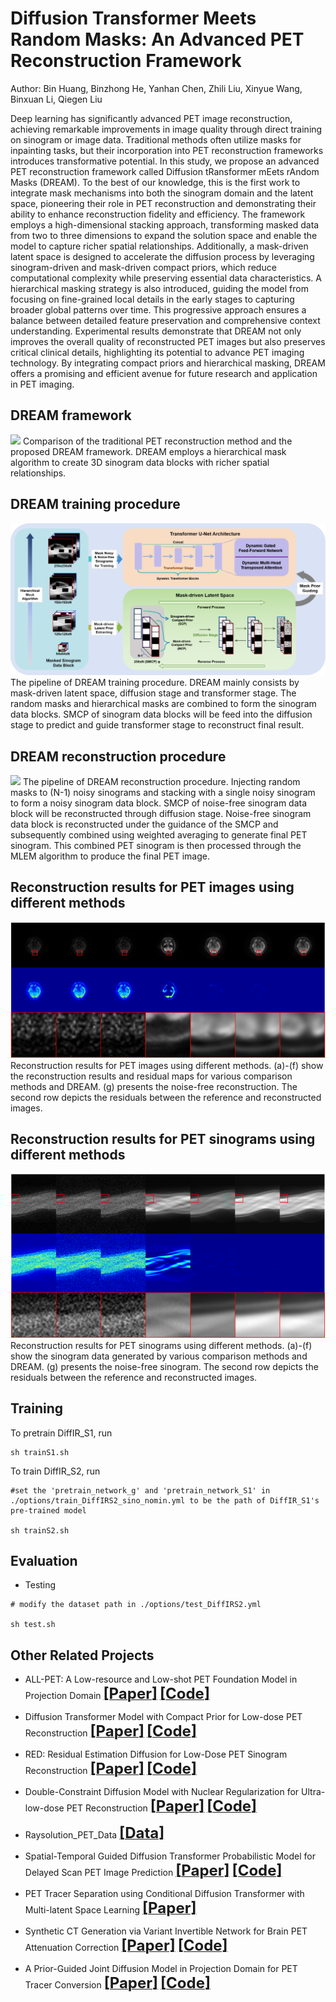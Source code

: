 # Diffusion Transformer Meets Random Masks: An Advanced PET Reconstruction Framework

Author: Bin Huang, Binzhong He, Yanhan Chen, Zhili Liu, Xinyue Wang, Binxuan Li, Qiegen Liu

Deep learning has significantly advanced PET image reconstruction, achieving remarkable improvements in image quality through direct training on sinogram or image data. Traditional methods often utilize masks for inpainting tasks, but their incorporation into PET reconstruction frameworks introduces transformative potential. In this study, we propose an advanced PET reconstruction framework called Diffusion tRansformer mEets rAndom Masks (DREAM). To the best of our knowledge, this is the first work to integrate mask mechanisms into both the sinogram domain and the latent space, pioneering their role in PET reconstruction and demonstrating their ability to enhance reconstruction fidelity and efficiency. The framework employs a high-dimensional stacking approach, transforming masked data from two to three dimensions to expand the solution space and enable the model to capture richer spatial relationships. Additionally, a mask-driven latent space is designed to accelerate the diffusion process by leveraging sinogram-driven and mask-driven compact priors, which reduce computational complexity while preserving essential data characteristics. A hierarchical masking strategy is also introduced, guiding the model from focusing on fine-grained local details in the early stages to capturing broader global patterns over time. This progressive approach ensures a balance between detailed feature preservation and comprehensive context understanding. Experimental results demonstrate that DREAM not only improves the overall quality of reconstructed PET images but also preserves critical clinical details, highlighting its potential to advance PET imaging technology. By integrating compact priors and hierarchical masking, DREAM offers a promising and efficient avenue for future research and application in PET imaging. 

## DREAM framework
![](https://github.com/yqx7150/DREAM/blob/main/DREAM_data/figs/DREAM%20framework.png)
Comparison of the traditional PET reconstruction method and the proposed DREAM framework. DREAM employs a hierarchical mask algorithm to create 3D sinogram data blocks with richer spatial relationships.

## DREAM training procedure
![](https://github.com/yqx7150/DREAM/blob/main/DREAM_data/figs/DREAM%20training%20procedure.png)
The pipeline of DREAM training procedure. DREAM mainly consists by mask-driven latent space, diffusion stage and transformer stage. The random masks and hierarchical masks are combined to form the sinogram data blocks. SMCP of sinogram data blocks will be feed into the diffusion stage to predict and guide transformer stage to reconstruct final result.

## DREAM reconstruction procedure
![](https://github.com/yqx7150/DREAM/blob/main/DREAM_data/figs/DREAM%20reconstruction%20procedure.png)
The pipeline of DREAM reconstruction procedure. Injecting random masks to (N-1) noisy sinograms and stacking with a single noisy sinogram to form a noisy sinogram data block. SMCP of noise-free sinogram data block will be reconstructed through diffusion stage. Noise-free sinogram data block is reconstructed under the guidance of the SMCP and subsequently combined using weighted averaging to generate final PET sinogram. This combined PET sinogram is then processed through the MLEM algorithm to produce the final PET image.

## Reconstruction results for PET images using different methods
![](https://github.com/yqx7150/DREAM/blob/main/DREAM_data/figs/Reconstruction%20results%20for%20PET%20images%20using%20different%20methods.png)
Reconstruction results for PET images using different methods. (a)-(f) show the reconstruction results and residual maps for various comparison methods and DREAM. (g) presents the noise-free reconstruction. The second row depicts the residuals between the reference and reconstructed images.

## Reconstruction results for PET sinograms using different methods
![](https://github.com/yqx7150/DREAM/blob/main/DREAM_data/figs/Reconstruction%20results%20for%20PET%20sinograms%20using%20different%20methods.png)
Reconstruction results for PET sinograms using different methods. (a)-(f) show the sinogram data generated by various comparison methods and DREAM. (g) presents the noise-free sinogram. The second row depicts the residuals between the reference and reconstructed images.

## Training

To pretrain DiffIR_S1, run
```
sh trainS1.sh
```

To train DiffIR_S2, run
```
#set the 'pretrain_network_g' and 'pretrain_network_S1' in ./options/train_DiffIRS2_sino_nomin.yml to be the path of DiffIR_S1's pre-trained model

sh trainS2.sh
```


## Evaluation



- Testing
```
# modify the dataset path in ./options/test_DiffIRS2.yml

sh test.sh 
```

## Other Related Projects
* ALL-PET: A Low-resource and Low-shot PET Foundation Model in Projection Domain  [<font size=5>**[Paper]**</font>](https://github.com/yqx7150/RAYSOLUTION_PETdata/blob/main/Paper/ALL_PET_Finalx.pdf)   [<font size=5>**[Code]**</font>](https://github.com/yqx7150/ALL-PET)

* Diffusion Transformer Model with Compact Prior for Low-dose PET Reconstruction [<font size=5>**[Paper]**</font>](https://arxiv.org/abs/2407.00944)     [<font size=5>**[Code]**</font>](https://github.com/yqx7150/dtm)

* RED: Residual Estimation Diffusion for Low-Dose PET Sinogram Reconstruction  [<font size=5>**[Paper]**</font>](https://www.sciencedirect.com/science/article/pii/S1361841525001057)       [<font size=5>**[Code]**</font>](https://github.com/yqx7150/RED)    

* Double-Constraint Diffusion Model with Nuclear Regularization for Ultra-low-dose PET Reconstruction  [<font size=5>**[Paper]**</font>](https://arxiv.org/pdf/2509.00395)   [<font size=5>**[Code]**</font>](https://github.com/yqx7150/DCDM)    
    
* Raysolution_PET_Data [<font size=5>**[Data]**</font>](https://github.com/yqx7150/Raysolution_PET_Data)   

* Spatial-Temporal Guided Diffusion Transformer Probabilistic Model for Delayed Scan PET Image Prediction [<font size=5>**[Paper]**</font>](https://ieeexplore.ieee.org/abstract/document/10980366)   [<font size=5>**[Code]**</font>](https://github.com/yqx7150/st-DTPM)    

* PET Tracer Separation using Conditional Diffusion Transformer with Multi-latent Space Learning [<font size=5>**[Paper]**</font>](https://arxiv.org/abs/2506.16934#:~:text=In%20this%20study%2C%20a%20multi-latent%20space%20guided%20texture,model%20%28MS-CDT%29%20is%20proposed%20for%20PET%20tracer%20separation.)

* Synthetic CT Generation via Variant Invertible Network for Brain PET Attenuation Correction [<font size=5>**[Paper]**</font>](https://ieeexplore.ieee.org/document/10666843) [<font size=5>**[Code]**</font>](https://github.com/yqx7150/PET_AC_sCT)     
    
* A Prior-Guided Joint Diffusion Model in Projection Domain for PET Tracer Conversion [<font size=5>**[Paper]**</font>](https://arxiv.org/abs/2506.16733) [<font size=5>**[Code]**</font>](https://github.com/yqx7150/PJDM)    
